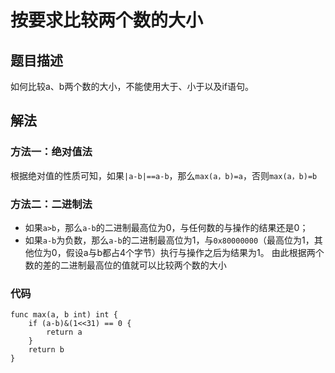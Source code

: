# 按要求比较两个数的大小

## 题目描述
如何比较a、b两个数的大小，不能使用大于、小于以及if语句。

## 解法
### 方法一：绝对值法
根据绝对值的性质可知，如果``|a-b|==a-b``，那么``max(a，b)=a``，否则``max(a，b)=b``
### 方法二：二进制法
* 如果``a>b``，那么``a-b``的二进制最高位为0，与任何数的与操作的结果还是0；
* 如果``a-b``为负数，那么``a-b``的二进制最高位为1，与``0x80000000``（最高位为1，其他位为0，假设a与b都占4个字节）执行与操作之后为结果为1。
由此根据两个数的差的二进制最高位的值就可以比较两个数的大小
### 代码
```golang
func max(a, b int) int {
	if (a-b)&(1<<31) == 0 {
		return a
	}
	return b
}
```
